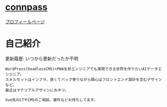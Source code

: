# [connpass](https://connpass.com)
[プロフィールページ](https://connpass.com/user/shimajima-eiji)

# 自己紹介
更新履歴: いつから更新だったか不明

```
WordPress(headlessCMS)+PWAを非エンジニアでも実現できる世界を作りたいAIデータエンジニア。
スキルセットはインフラ、良くてバック寄りながら関心はフロントエンド設計を含むデザインなど。
最近はマテリアルデザインにおネツ。

Vue系のLTやCMSのご相談、案件などお待ちしてます。
```
